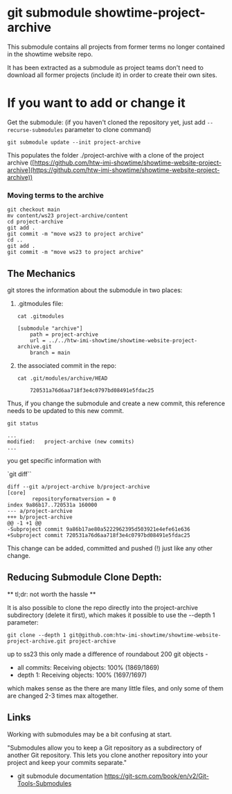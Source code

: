 # git submodule showtime-project-archive

This submodule contains all projects from former terms no longer
contained in the showtime website repo.

It has been extracted as a submodule as project teams
don't need to download all former projects (include it)
in order to create their own sites.

# If you want to add or change it

Get the submodule: (if you haven't cloned the repository 
yet, just add `--recurse-submodules` parameter to clone command)

    git submodule update --init project-archive

This populates the folder ./project-archive with a 
clone of the project archive ([https://github.com/htw-imi-showtime/showtime-website-project-archive](https://github.com/htw-imi-showtime/showtime-website-project-archive))

### Moving terms to the archive

```
git checkout main
mv content/ws23 project-archive/content
cd project-archive
git add .
git commit -m "move ws23 to project archive"
cd ..
git add .
git commit -m "move ws23 to project archive"

```

## The Mechanics

git stores the information about the submodule in two places:

1. .gitmodules file:

    `cat .gitmodules`
    ```
    [submodule "archive"]
    	path = project-archive
    	url = ../../htw-imi-showtime/showtime-website-project-archive.git
    	branch = main
    ```
2. the associated commit in the repo:

    `cat .git/modules/archive/HEAD`
    ```
        720531a76d6aa718f3e4c0797bd08491e5fdac25
    ```
Thus, if you change the submodule and create a new commit, this reference needs to be updated to this new commit.

`git status`

    ...
	modified:   project-archive (new commits)
    ...

you get specific information with 

`git diff``
```
diff --git a/project-archive b/project-archive
[core]
        repositoryformatversion = 0
index 9a86b17..720531a 160000
--- a/project-archive
+++ b/project-archive
@@ -1 +1 @@
-Subproject commit 9a86b17ae80a5222962395d503921e4efe61e636
+Subproject commit 720531a76d6aa718f3e4c0797bd08491e5fdac25
```

This change can be added, committed and pushed (!) just like any other change.

## Reducing Submodule Clone Depth:

** tl;dr: not worth the hassle **

It is also possible to clone the repo directly into the project-archive subdirectory (delete it first), which makes it possible to use the --depth 1 parameter:

    git clone --depth 1 git@github.com:htw-imi-showtime/showtime-website-project-archive.git project-archive

up to ss23 this only made a difference of roundabout 200 git objects - 

 - all commits: Receiving objects: 100% (1869/1869)
 - depth 1: Receiving objects: 100% (1697/1697)

which makes sense as the there are many little files, and only some of them 
are changed 2-3 times max altogether.

## Links

Working with submodules may be a bit confusing at start. 


"Submodules allow you to keep a Git repository as a subdirectory of another Git repository. This lets you clone another repository into your project and keep your commits separate."

- git submodule documentation https://git-scm.com/book/en/v2/Git-Tools-Submodules
